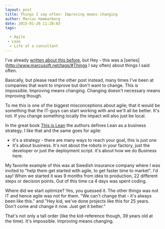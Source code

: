 ```yaml
---
layout: post
title: Things I say often: Improving means changing
author: Marcus Hammarberg
date: 2015-01-20 11:28:03
tags:

  - Agile
 - Lean
  - Life of a consultant
---
```


I've already [written about this before](http://www.marcusoft.net/2013/10/YesITalkAboutChange.html), but Hey - this was a [series](http://www.marcusoft.net/tags/#Things I say often) about things I said often.

Basically, but please read the other post instead, many times I've been at companies that want to improve but don't want to change. This is impossible. Improving means changing. Changing doesn't necessary means improving though.

To me this is one of the biggest misconceptions about agile; that it would be something that the IT-guys can start working with and we'll all be better. It's not. If you change something locally the impact will also just be local.

In the great book [This is Lean](http://www.thisislean.com) the authors defines Lean as a business strategy. I like that and the same goes for agile:

- it's a strategy - there are many ways to reach your goal, this is just one
- it's about business. It's not about the robots in your factory, just the developer or just the deployment script. it's about how we do Business here.

My favorite example of this was at Swedish insurance company where I was invited to "help them get started with agile, to get faster time to market". I'd say! When we started it was 9 months from idea to production, 22 different steps or decision points.
Out of this time ca 4 days was spent coding.

Where did we start optimize? Yes, you guessed it. The other things was not IT and hence agile was not for them. "We can't change that - it's always been like this." and "Hey kid, we've done projects like this for 25 years. Don't come and change it now. Just get it better."

That's not only a tall order (like the kid-reference though, 39 years old at the time). It's impossible. Improving means changing.